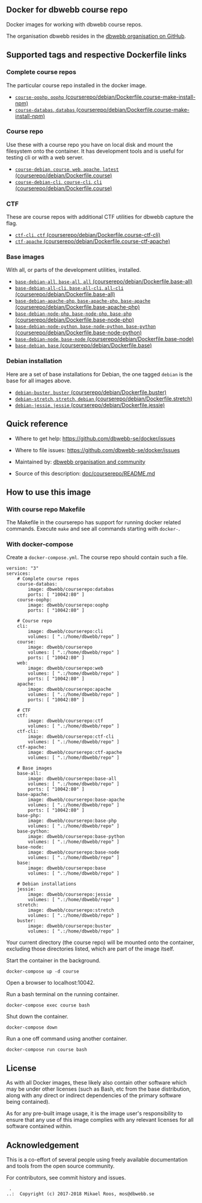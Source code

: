 Docker for dbwebb course repo
-------------------

Docker images for working with dbwebb course repos.

The organisation dbwebb resides in the [dbwebb organisation on GitHub](https://github.com/dbwebb-se).



Supported tags and respective Dockerfile links
-------------------



### Complete course repos

The particular course repo installed in the docker image.

* [`course-oophp`, `oophp` (courserepo/debian/Dockerfile.course-make-install-npm)](https://github.com/dbwebb-se/docker/blob/master/courserepo/debian/Dockerfile.course-make-install-npm)
* [`course-databas`, `databas` (courserepo/debian/Dockerfile.course-make-install-npm)](https://github.com/dbwebb-se/docker/blob/master/courserepo/debian/Dockerfile.course-make-install-npm)



### Course repo

Use these with a course repo you have on local disk and mount the filesystem onto the container. It has development tools and is useful for testing cli or with a web server.

* [`course-debian`, `course`, `web`, `apache`, `latest` (courserepo/debian/Dockerfile.course)](https://github.com/dbwebb-se/docker/blob/master/courserepo/debian/Dockerfile.course)
* [`course-debian-cli`, `course-cli`, `cli` (courserepo/debian/Dockerfile.course)](https://github.com/dbwebb-se/docker/blob/master/courserepo/debian/Dockerfile.course-cli)



### CTF

These are course repos with additional CTF utilities for dbwebb capture the flag.

* [`ctf-cli`, `ctf` (courserepo/debian/Dockerfile.course-ctf-cli)](https://github.com/dbwebb-se/docker/blob/master/courserepo/debian/Dockerfile.course-ctf-cli)
* [`ctf-apache` (courserepo/debian/Dockerfile.course-ctf-apache)](https://github.com/dbwebb-se/docker/blob/master/courserepo/debian/Dockerfile.course-ctf-apache)



### Base images

With all, or parts of the development utilities, installed.

* [`base-debian-all`, `base-all`, `all`  (courserepo/debian/Dockerfile.base-all)](https://github.com/dbwebb-se/docker/blob/master/courserepo/debian/Dockerfile.base-all)
* [`base-debian-all-cli`, `base-all-cli`, `all-cli` (courserepo/debian/Dockerfile.base-all)](https://github.com/dbwebb-se/docker/blob/master/courserepo/debian/Dockerfile.base-all-cli)
* [`base-debian-apache-php`, `base-apache-php`, `base-apache`  (courserepo/debian/Dockerfile.base-apache-php)](https://github.com/dbwebb-se/docker/blob/master/courserepo/debian/Dockerfile.base-apache-php)
* [`base-debian-node-php`, `base-node-php`, `base-php`  (courserepo/debian/Dockerfile.base-node-php)](https://github.com/dbwebb-se/docker/blob/master/courserepo/debian/Dockerfile.base-node-php)
* [`base-debian-node-python`, `base-node-python`, `base-python`  (courserepo/debian/Dockerfile.base-node-python)](https://github.com/dbwebb-se/docker/blob/master/courserepo/debian/Dockerfile.base-node-python)
* [`base-debian-node`, `base-node`  (courserepo/debian/Dockerfile.base-node)](https://github.com/dbwebb-se/docker/blob/master/courserepo/debian/Dockerfile.base-node)
* [`base-debian`, `base` (courserepo/debian/Dockerfile.base)](https://github.com/dbwebb-se/docker/blob/master/courserepo/debian/Dockerfile.base)



### Debian installation

Here are a set of base installations for Debian, the one tagged `debian` is the base for all images above.

* [`debian-buster`, `buster`  (courserepo/debian/Dockerfile.buster)](https://github.com/dbwebb-se/docker/blob/master/courserepo/debian/Dockerfile.buster)
* [`debian-stretch`, `stretch`, `debian` (courserepo/debian/Dockerfile.stretch)](https://github.com/dbwebb-se/docker/blob/master/courserepo/debian/Dockerfile.stretch)
* [`debian-jessie`, `jessie` (courserepo/debian/Dockerfile.jessie)](https://github.com/dbwebb-se/docker/blob/master/courserepo/debian/Dockerfile.jessie)



Quick reference
-------------------

* Where to get help:
    https://github.com/dbwebb-se/docker/issues

* Where to file issues:
    https://github.com/dbwebb-se/docker/issues

* Maintained by:
    [dbwebb organisation and community](https://github.com/dbwebb-se/docker/issues)

* Source of this description:
    [doc/courserepo/README.md](https://github.com/dbwebb-se/docker/blob/master/doc/courserepo/README.md)



How to use this image
-------------------



### With course repo Makefile

The Makefile in the courserepo has support for running docker related commands. Execute `make` and see all commands starting with `docker-`.



### With docker-compose

Create a `docker-compose.yml`. The course repo should contain such a file.

```text
version: "3"
services:
    # Complete course repos
    course-databas:
        image: dbwebb/courserepo:databas
        ports: [ "10042:80" ]
    course-oophp:
        image: dbwebb/courserepo:oophp
        ports: [ "10042:80" ]

    # Course repo
    cli:
        image: dbwebb/courserepo:cli
        volumes: [ ".:/home/dbwebb/repo" ]
    course:
        image: dbwebb/courserepo
        volumes: [ ".:/home/dbwebb/repo" ]
        ports: [ "10042:80" ]
    web:
        image: dbwebb/courserepo:web
        volumes: [ ".:/home/dbwebb/repo" ]
        ports: [ "10042:80" ]
    apache:
        image: dbwebb/courserepo:apache
        volumes: [ ".:/home/dbwebb/repo" ]
        ports: [ "10042:80" ]

    # CTF
    ctf:
        image: dbwebb/courserepo:ctf
        volumes: [ ".:/home/dbwebb/repo" ]
    ctf-cli:
        image: dbwebb/courserepo:ctf-cli
        volumes: [ ".:/home/dbwebb/repo" ]
    ctf-apache:
        image: dbwebb/courserepo:ctf-apache
        volumes: [ ".:/home/dbwebb/repo" ]

    # Base images
    base-all:
        image: dbwebb/courserepo:base-all
        volumes: [ ".:/home/dbwebb/repo" ]
        ports: [ "10042:80" ]
    base-apache:
        image: dbwebb/courserepo:base-apache
        volumes: [ ".:/home/dbwebb/repo" ]
        ports: [ "10042:80" ]
    base-php:
        image: dbwebb/courserepo:base-php
        volumes: [ ".:/home/dbwebb/repo" ]
    base-python:
        image: dbwebb/courserepo:base-python
        volumes: [ ".:/home/dbwebb/repo" ]
    base-node:
        image: dbwebb/courserepo:base-node
        volumes: [ ".:/home/dbwebb/repo" ]
    base:
        image: dbwebb/courserepo:base
        volumes: [ ".:/home/dbwebb/repo" ]

    # Debian installations
    jessie:
        image: dbwebb/courserepo:jessie
        volumes: [ ".:/home/dbwebb/repo" ]
    stretch:
        image: dbwebb/courserepo:stretch
        volumes: [ ".:/home/dbwebb/repo" ]
    buster:
        image: dbwebb/courserepo:buster
        volumes: [ ".:/home/dbwebb/repo" ]
```

Your current directory (the course repo) will be mounted onto the container, excluding those directories listed, which are part of the image itself.

Start the container in the background.

```text
docker-compose up -d course
```

Open a browser to localhost:10042.

Run a bash terminal on the running container.

```text
docker-compose exec course bash
```

Shut down the container.

```text
docker-compose down
```

Run a one off command using another container.

```text
docker-compose run course bash
```



License
-------------------

As with all Docker images, these likely also contain other software which may be under other licenses (such as Bash, etc from the base distribution, along with any direct or indirect dependencies of the primary software being contained).

As for any pre-built image usage, it is the image user's responsibility to ensure that any use of this image complies with any relevant licenses for all software contained within.



Acknowledgement
-------------------

This is a co-effort of several people using freely available documentation and tools from the open source community.

For contributors, see commit history and issues.




```
 .
..:  Copyright (c) 2017-2018 Mikael Roos, mos@dbwebb.se
```
